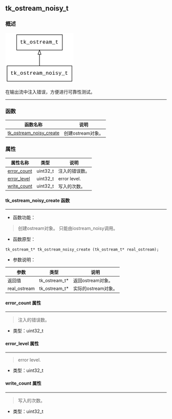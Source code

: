 ## tk\_ostream\_noisy\_t
### 概述
![image](images/tk_ostream_noisy_t_0.png)

在输出流中注入错误，方便进行可靠性测试。

----------------------------------
### 函数
<p id="tk_ostream_noisy_t_methods">

| 函数名称 | 说明 | 
| -------- | ------------ | 
| <a href="#tk_ostream_noisy_t_tk_ostream_noisy_create">tk\_ostream\_noisy\_create</a> | 创建ostream对象。 |
### 属性
<p id="tk_ostream_noisy_t_properties">

| 属性名称 | 类型 | 说明 | 
| -------- | ----- | ------------ | 
| <a href="#tk_ostream_noisy_t_error_count">error\_count</a> | uint32\_t | 注入的错误数。 |
| <a href="#tk_ostream_noisy_t_error_level">error\_level</a> | uint32\_t | error level. |
| <a href="#tk_ostream_noisy_t_write_count">write\_count</a> | uint32\_t | 写入的次数。 |
#### tk\_ostream\_noisy\_create 函数
-----------------------

* 函数功能：

> <p id="tk_ostream_noisy_t_tk_ostream_noisy_create">创建ostream对象。
> 只能由iostream_noisy调用。


* 函数原型：

```
tk_ostream_t* tk_ostream_noisy_create (tk_ostream_t* real_ostream);
```

* 参数说明：

| 参数 | 类型 | 说明 |
| -------- | ----- | --------- |
| 返回值 | tk\_ostream\_t* | 返回ostream对象。 |
| real\_ostream | tk\_ostream\_t* | 实际的ostream对象。 |
#### error\_count 属性
-----------------------
> <p id="tk_ostream_noisy_t_error_count">注入的错误数。


* 类型：uint32\_t

#### error\_level 属性
-----------------------
> <p id="tk_ostream_noisy_t_error_level">error level.


* 类型：uint32\_t

#### write\_count 属性
-----------------------
> <p id="tk_ostream_noisy_t_write_count">写入的次数。


* 类型：uint32\_t

